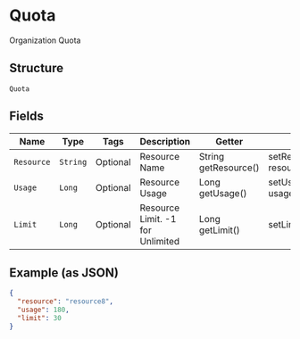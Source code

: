 
# Quota

Organization Quota

## Structure

`Quota`

## Fields

| Name | Type | Tags | Description | Getter | Setter |
|  --- | --- | --- | --- | --- | --- |
| `Resource` | `String` | Optional | Resource Name | String getResource() | setResource(String resource) |
| `Usage` | `Long` | Optional | Resource Usage | Long getUsage() | setUsage(Long usage) |
| `Limit` | `Long` | Optional | Resource Limit. -1 for Unlimited | Long getLimit() | setLimit(Long limit) |

## Example (as JSON)

```json
{
  "resource": "resource8",
  "usage": 180,
  "limit": 30
}
```


